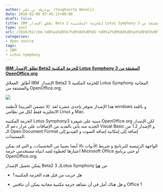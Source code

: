 ```yaml
---
author: يوغرطة بن علي (Youghourta Benali)
date: 2010-02-08 07:45:17+00:00
draft: false
title: IBM تطلق الإصدار Beta 2 للحزمة المكتبية Lotus Symphony 3 المشتقة من OpenOffice.org
type: post
url: /2010/02/ibm-%d8%aa%d8%b7%d9%84%d9%82-%d8%a7%d9%84%d8%a5%d8%b5%d8%af%d8%a7%d8%b1-beta-2-%d9%84%d9%84%d8%ad%d8%b2%d9%85%d8%a9-%d8%a7%d9%84%d9%85%d9%83%d8%aa%d8%a8%d9%8a%d8%a9-lotus-symphony-3-%d8%a7%d9%84%d9%85/
categories:
- Open source
tags:
- IBM
- Lotus Symphony
---
```


[**IBM تطلق الإصدار Beta2 للحزمة المكتبية Lotus Symphony 3 المشتقة من OpenOffice.org**](http://www.it-scoop.com/?p=1877)


أطلق  العملاق IBM  الإصدار Beta2 للحزمة المكتبية 3 Lotus Symphony المجانية والمشتقة من OpenOffice.org.

[![](http://www.it-scoop.com/wp-content/uploads/2010/02/symphony_logo.png)
](http://www.it-scoop.com/?p=1877)

هذا الإصدار متوفر بإحدى عشرة لغة  (لا تتضمن العربية) لأنظمة windows و باللغة الانجليزية فقط لكل من نظامي Linux و Mac.

الحزمة المكتبية Lotus Symphony3 مبنية على شيفرة OpenOffice.org لكن الإصدار الجديد منه يأتي بالعديد من الإضافات على غرار دعم الـ Visual Basic و الإصدار 1.2 من الـ Open Document Format إضافة إلى إمكانية إضافة الصوت و الفيديو إلى المستندات.

الواجهة الرئيسية للبرنامج و شريط الأدوات نالا أيضا نصيبا من التحسينات، و التي قد يمكن اعتبارها كخطوة لشد انتباه مستخدمي حزمة Microsoft Office أو حتى برنامج OpenOffice.org.

يمكن تحميل الإصدار Beta2 لـ 3Lotus Symphony من [هنا](http://www14.software.ibm.com/webapp/download/search.jsp?S_TACT=104CBW71&S_CMP=&s=&k=ALL&pid=&q=Symphony+3+beta&ibm-search=Search&pf=&b=&q0=)

- هل جربت من قبل هذه الحزمة المكتبية؟

- و هل هناك أمل في أن نشاهد حزمة مكتبية مجانية يمكن أن تنافس Office ؟
